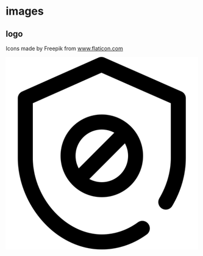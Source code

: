 # images

## logo

Icons made by Freepik from www.flaticon.com

[![](logo.svg)](https://www.flaticon.com/free-icon/access-denied_1001005)
